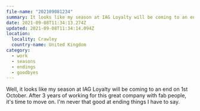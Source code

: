 ```yaml
---
file-name: "202109081234"
summary: It looks like my season at IAG Loyalty will be coming to an end on 1st October.
date: 2021-09-08T11:34:13.274Z
updated: 2021-09-08T11:34:14.094Z
location:
  locality: Crawley
  country-name: United Kingdom
category:
  - work
  - seasons
  - endings
  - goodbyes
---
```

Well, it looks like my season at IAG Loyalty will be coming to an end on 1st October. After 3 years of working for this great company with fab people, it's time to move on. I'm never that good at ending things I have to say.